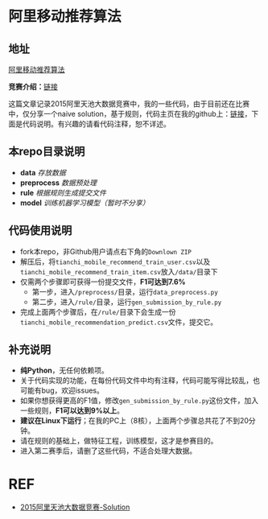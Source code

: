 
# 阿里移动推荐算法

## 地址

[阿里移动推荐算法](https://tianchi.aliyun.com/competition/introduction.htm?spm=5176.100066.333.2.umhl4N&raceId=1)





**竞赛介绍：**[链接](http://tianchi.aliyun.com/competition/introduction.htm?spm=5176.100066.333.2.umhl4N&raceId=1)

这篇文章记录2015阿里天池大数据竞赛中，我的一些代码，由于目前还在比赛中，仅分享一个naive solution，基于规则，代码主页在我的github上：[链接](https://github.com/wepe/AliTianChi)，下面是代码说明。有兴趣的请看代码注释，恕不详述。

## 本repo目录说明

- **data** *存放数据*
- **preprocess** *数据预处理*
- **rule** *根据规则生成提交文件*
- **model** *训练机器学习模型（暂时不分享）*

## 代码使用说明

- fork本repo，非Github用户请点右下角的`Downlown ZIP`
- 解压后，将`tianchi_mobile_recommend_train_user.csv`以及`tianchi_mobile_recommend_train_item.csv`放入`/data/`目录下
- 仅需两个步骤即可获得一份提交文件，**F1可达到7.6%**
  - 第一步，进入`/preprocess/`目录，运行`data_preprocess.py`
  - 第二步，进入`/rule/`目录，运行`gen_submission_by_rule.py`
- 完成上面两个步骤后，在`/rule/`目录下会生成一份`tianchi_mobile_recommendation_predict.csv`文件，提交它。

## 补充说明

- **纯Python**，无任何依赖项。
- 关于代码实现的功能，在每份代码文件中均有注释，代码可能写得比较乱，也可能有bug，欢迎issues。
- 如果你想获得更高的F1值，修改`gen_submission_by_rule.py`这份文件，加入一些规则，**F1可以达到9%以上**。
- **建议在Linux下运行**；在我的PC上（8核），上面两个步骤总共花了不到20分钟。
- 请在规则的基础上，做特征工程，训练模型，这才是参赛目的。
- 进入第二赛季后，请删了这些代码，不适合处理大数据。




# REF

- [2015阿里天池大数据竞赛-Solution](https://blog.csdn.net/u012162613/article/details/45034813)
